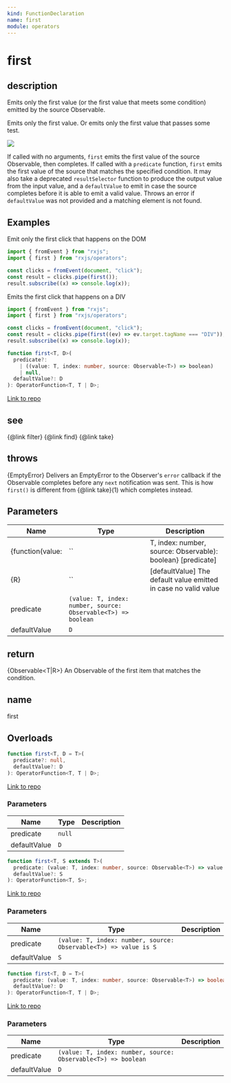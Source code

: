 ```yaml
---
kind: FunctionDeclaration
name: first
module: operators
---
```


# first

## description

Emits only the first value (or the first value that meets some condition)
emitted by the source Observable.

<span class="informal">Emits only the first value. Or emits only the first
value that passes some test.</span>

![](first.png)

If called with no arguments, `first` emits the first value of the source
Observable, then completes. If called with a `predicate` function, `first`
emits the first value of the source that matches the specified condition. It
may also take a deprecated `resultSelector` function to produce the output
value from the input value, and a `defaultValue` to emit in case the source
completes before it is able to emit a valid value. Throws an error if
`defaultValue` was not provided and a matching element is not found.

## Examples

Emit only the first click that happens on the DOM

```ts
import { fromEvent } from "rxjs";
import { first } from "rxjs/operators";

const clicks = fromEvent(document, "click");
const result = clicks.pipe(first());
result.subscribe((x) => console.log(x));
```

Emits the first click that happens on a DIV

```ts
import { fromEvent } from "rxjs";
import { first } from "rxjs/operators";

const clicks = fromEvent(document, "click");
const result = clicks.pipe(first((ev) => ev.target.tagName === "DIV"));
result.subscribe((x) => console.log(x));
```

```ts
function first<T, D>(
  predicate?:
    | ((value: T, index: number, source: Observable<T>) => boolean)
    | null,
  defaultValue?: D
): OperatorFunction<T, T | D>;
```

[Link to repo](https://github.com/ReactiveX/rxjs/blob/master/src/internal/operators/first.ts#L79-L89)

## see

{@link filter}
{@link find}
{@link take}

## throws

{EmptyError} Delivers an EmptyError to the Observer's `error`
callback if the Observable completes before any `next` notification was sent.
This is how `first()` is different from {@link take}(1) which completes instead.

## Parameters

| Name             | Type                                                          | Description                                                     |
| ---------------- | ------------------------------------------------------------- | --------------------------------------------------------------- |
| {function(value: | ``                                                            | T, index: number, source: Observable<T>): boolean} [predicate]  |
| {R}              | ``                                                            | [defaultValue] The default value emitted in case no valid value |
| predicate        | `(value: T, index: number, source: Observable<T>) => boolean` |                                                                 |
| defaultValue     | `D`                                                           |                                                                 |

## return

{Observable<T|R>} An Observable of the first item that matches the
condition.

## name

first

## Overloads

```ts
function first<T, D = T>(
  predicate?: null,
  defaultValue?: D
): OperatorFunction<T, T | D>;
```

[Link to repo](https://github.com/ReactiveX/rxjs/blob/master/src/internal/operators/first.ts#L11-L14)

### Parameters

| Name         | Type   | Description |
| ------------ | ------ | ----------- |
| predicate    | `null` |             |
| defaultValue | `D`    |             |

```ts
function first<T, S extends T>(
  predicate: (value: T, index: number, source: Observable<T>) => value is S,
  defaultValue?: S
): OperatorFunction<T, S>;
```

[Link to repo](https://github.com/ReactiveX/rxjs/blob/master/src/internal/operators/first.ts#L15-L18)

### Parameters

| Name         | Type                                                             | Description |
| ------------ | ---------------------------------------------------------------- | ----------- |
| predicate    | `(value: T, index: number, source: Observable<T>) => value is S` |             |
| defaultValue | `S`                                                              |             |

```ts
function first<T, D = T>(
  predicate: (value: T, index: number, source: Observable<T>) => boolean,
  defaultValue?: D
): OperatorFunction<T, T | D>;
```

[Link to repo](https://github.com/ReactiveX/rxjs/blob/master/src/internal/operators/first.ts#L19-L22)

### Parameters

| Name         | Type                                                          | Description |
| ------------ | ------------------------------------------------------------- | ----------- |
| predicate    | `(value: T, index: number, source: Observable<T>) => boolean` |             |
| defaultValue | `D`                                                           |             |

